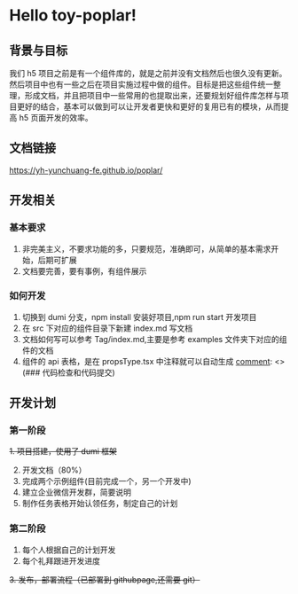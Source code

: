 # Hello toy-poplar!

## 背景与目标

我们 h5 项目之前是有一个组件库的，就是之前并没有文档然后也很久没有更新。然后项目中也有一些之后在项目实施过程中做的组件。目标是把这些组件统一整理，形成文档，并且把项目中一些常用的也提取出来，还要规划好组件库怎样与项目更好的结合，基本可以做到可以让开发者更快和更好的复用已有的模块，从而提高 h5 页面开发的效率。

## 文档链接

https://yh-yunchuang-fe.github.io/poplar/

## 开发相关

### 基本要求

1. 非完美主义，不要求功能的多，只要规范，准确即可，从简单的基本需求开始，后期可扩展
2. 文档要完善，要有事例，有组件展示

### 如何开发

1. 切换到 dumi 分支，npm install 安装好项目,npm run start 开发项目
2. 在 src 下对应的组件目录下新建 index.md 写文档
3. 文档如何写可以参考 Tag/index.md,主要是参考 examples 文件夹下对应的组件的文档
4. 组件的 api 表格，是在 propsType.tsx 中注释就可以自动生成
   [comment]: <> (### 代码检查和代码提交)

[comment]: <> (1. 项目本身需要开启 eslint 检查 js 代码规范，stylelint 检查 scss 的代码规范，IDE 最好安装对应的插件，可以提前显示哪里有问题)

[comment]: <> (2. 提交的时候运行 npm run commit，上传前也会自动检测，如果不能通过，就不能上传)

[comment]: <> (3. 代码检查完成后，会要求选择 commit 的类型和按要求输入 commit 的信息，也就是 commit 的信息也要规范，要不无法上传)

[comment]: <> (### 单元测试)

[comment]: <> (1. 目前项目中已搭建单元测试的框架，使用了 jest 和其中的快照功能)

[comment]: <> (2. 单元测试目前不是强制需求，一些比较基础的组件会加上，如 button 等)

## 开发计划

### 第一阶段

~~1. 项目搭建，使用了 dumi 框架~~

2. 开发文档（80%）
3. 完成两个示例组件(目前完成一个，另一个开发中)
4. 建立企业微信开发群，简要说明
5. 制作任务表格开始认领任务，制定自己的计划

### 第二阶段

1. 每个人根据自己的计划开发
2. 每个礼拜跟进开发进度

~~3. 发布，部署流程（已部署到 githubpage,还需要 git）~~
